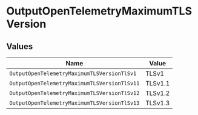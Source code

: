 # OutputOpenTelemetryMaximumTLSVersion


## Values

| Name                                         | Value                                        |
| -------------------------------------------- | -------------------------------------------- |
| `OutputOpenTelemetryMaximumTLSVersionTlSv1`  | TLSv1                                        |
| `OutputOpenTelemetryMaximumTLSVersionTlSv11` | TLSv1.1                                      |
| `OutputOpenTelemetryMaximumTLSVersionTlSv12` | TLSv1.2                                      |
| `OutputOpenTelemetryMaximumTLSVersionTlSv13` | TLSv1.3                                      |